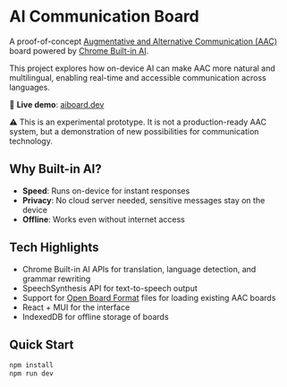 # AI Communication Board

A proof-of-concept [Augmentative and Alternative Communication (AAC)](https://en.wikipedia.org/wiki/Augmentative_and_alternative_communication) board powered by [Chrome Built-in AI](https://developer.chrome.com/docs/ai/built-in).

This project explores how on-device AI can make AAC more natural and multilingual, enabling real-time and accessible communication across languages.

🚀 **Live demo**: [aiboard.dev](https://aiboard.dev)

⚠️ This is an experimental prototype. It is not a production-ready AAC system, but a demonstration of new possibilities for communication technology.

## Why Built-in AI?

- **Speed**: Runs on-device for instant responses
- **Privacy**: No cloud server needed, sensitive messages stay on the device
- **Offline**: Works even without internet access

## Tech Highlights

- Chrome Built-in AI APIs for translation, language detection, and grammar rewriting
- SpeechSynthesis API for text-to-speech output
- Support for [Open Board Format](https://www.openboardformat.org/examples) files for loading existing AAC boards
- React + MUI for the interface
- IndexedDB for offline storage of boards

## Quick Start

```bash
npm install
npm run dev
```
